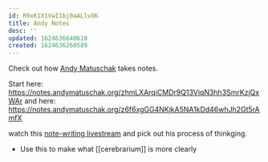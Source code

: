 ```yaml
---
id: R9xK1X1VwI1bj0aALlvXK
title: Andy Notes
desc: ''
updated: 1624636640610
created: 1624636260589
---
```


Check out how [Andy Matuschak](https://notes.andymatuschak.org/) takes notes.

Start here: https://notes.andymatuschak.org/zhmLXArqiCMDr9Q13ViqN3hh3SmrKzjQxWAr
and here: https://notes.andymatuschak.org/z6f6xgGG4NKjkA5NA1kDd46whJh2Gt5rAmfX

watch this [note-writing livestream](https://www.youtube.com/watch?v=DGcs4tyey18) and pick out his process of thinkging.

- Use this to make what [[cerebrarium]] is more clearly